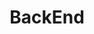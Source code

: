---
title: BackEnd
description: Learning about the backend
image: icons8-backend-100.png

# Badge style
style:
    background: "#87ceeb"
    color: "#fff"
---